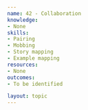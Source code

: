 ```yaml
---
name: 42 - Collaboration
knowledge:
- None
skills:
- Pairing
- Mobbing
- Story mapping
- Example mapping
resources:
- None
outcomes:
- To be identified

layout: topic
---
```

